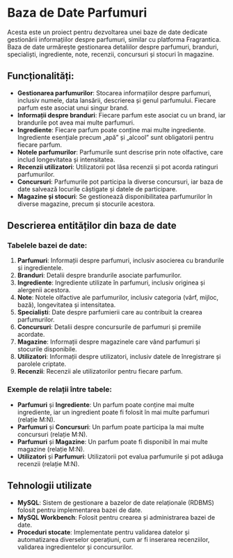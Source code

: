 # Baza de Date Parfumuri

Acesta este un proiect pentru dezvoltarea unei baze de date dedicate gestionării informațiilor despre parfumuri, similar cu platforma Fragrantica. Baza de date urmărește gestionarea detaliilor despre parfumuri, branduri, specialiști, ingrediente, note, recenzii, concursuri și stocuri în magazine.

## Funcționalități:
- **Gestionarea parfumurilor**: Stocarea informațiilor despre parfumuri, inclusiv numele, data lansării, descrierea și genul parfumului. Fiecare parfum este asociat unui singur brand.
- **Informații despre branduri**: Fiecare parfum este asociat cu un brand, iar brandurile pot avea mai multe parfumuri.
- **Ingrediente**: Fiecare parfum poate conține mai multe ingrediente. Ingrediente esențiale precum „apă” și „alcool” sunt obligatorii pentru fiecare parfum.
- **Notele parfumurilor**: Parfumurile sunt descrise prin note olfactive, care includ longevitatea și intensitatea.
- **Recenzii utilizatori**: Utilizatorii pot lăsa recenzii și pot acorda ratinguri parfumurilor.
- **Concursuri**: Parfumurile pot participa la diverse concursuri, iar baza de date salvează locurile câștigate și datele de participare.
- **Magazine și stocuri**: Se gestionează disponibilitatea parfumurilor în diverse magazine, precum și stocurile acestora.

## Descrierea entităților din baza de date

### Tabelele bazei de date:
1. **Parfumuri**: Informații despre parfumuri, inclusiv asocierea cu brandurile și ingredientele.
2. **Branduri**: Detalii despre brandurile asociate parfumurilor.
3. **Ingrediente**: Ingrediente utilizate în parfumuri, inclusiv originea și alergenii acestora.
4. **Note**: Notele olfactive ale parfumurilor, inclusiv categoria (vârf, mijloc, bază), longevitatea și intensitatea.
5. **Specialiști**: Date despre parfumierii care au contribuit la crearea parfumurilor.
6. **Concursuri**: Detalii despre concursurile de parfumuri și premiile acordate.
7. **Magazine**: Informații despre magazinele care vând parfumuri și stocurile disponibile.
8. **Utilizatori**: Informații despre utilizatori, inclusiv datele de înregistrare și parolele criptate.
9. **Recenzii**: Recenzii ale utilizatorilor pentru fiecare parfum.

### Exemple de relații între tabele:
- **Parfumuri** și **Ingrediente**: Un parfum poate conține mai multe ingrediente, iar un ingredient poate fi folosit în mai multe parfumuri (relație M:N).
- **Parfumuri** și **Concursuri**: Un parfum poate participa la mai multe concursuri (relație M:N).
- **Parfumuri** și **Magazine**: Un parfum poate fi disponibil în mai multe magazine (relație M:N).
- **Utilizatori** și **Parfumuri**: Utilizatorii pot evalua parfumurile și pot adăuga recenzii (relație M:N).

## Tehnologii utilizate
- **MySQL**: Sistem de gestionare a bazelor de date relaționale (RDBMS) folosit pentru implementarea bazei de date.
- **MySQL Workbench**: Folosit pentru crearea și administrarea bazei de date.
- **Proceduri stocate**: Implementate pentru validarea datelor și automatizarea diverselor operațiuni, cum ar fi inserarea recenziilor, validarea ingredientelor și concursurilor.


